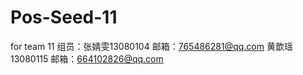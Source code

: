 # Pos-Seed-11
for team 11 组员：张婧雯13080104 邮箱：765486281@qq.com
                  黄歆瑶13080115 邮箱：664102826@qq.com
